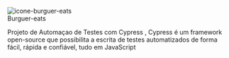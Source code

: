 ![icone-burguer-eats](https://user-images.githubusercontent.com/56574192/178992468-5193e05d-d28c-43a7-8185-66cdbf483f88.png)
<br>
Burguer-eats 

Projeto de Automaçao de Testes com Cypress , Cypress é um framework open-source que possibilita a escrita de testes automatizados de forma fácil, rápida e confiável, tudo em JavaScript


